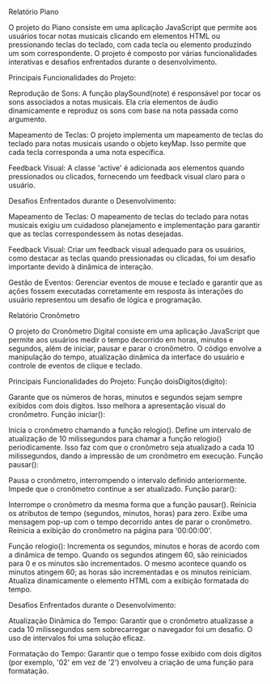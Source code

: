 Relatório Piano

O projeto do Piano consiste em uma aplicação JavaScript que permite aos usuários tocar notas musicais clicando em elementos HTML ou pressionando teclas do teclado, com cada tecla ou elemento produzindo um som correspondente. O projeto é composto por várias funcionalidades interativas e desafios enfrentados durante o desenvolvimento.

Principais Funcionalidades do Projeto:

Reprodução de Sons: A função playSound(note) é responsável por tocar os sons associados a notas musicais. Ela cria elementos de áudio dinamicamente e reproduz os sons com base na nota passada como argumento.

Mapeamento de Teclas: O projeto implementa um mapeamento de teclas do teclado para notas musicais usando o objeto keyMap. Isso permite que cada tecla corresponda a uma nota específica.

Feedback Visual: A classe 'active' é adicionada aos elementos quando pressionados ou clicados, fornecendo um feedback visual claro para o usuário.

Desafios Enfrentados durante o Desenvolvimento:

Mapeamento de Teclas: O mapeamento de teclas do teclado para notas musicais exigiu um cuidadoso planejamento e implementação para garantir que as teclas correspondessem às notas desejadas.

Feedback Visual: Criar um feedback visual adequado para os usuários, como destacar as teclas quando pressionadas ou clicadas, foi um desafio importante devido à dinâmica de interação.

Gestão de Eventos: Gerenciar eventos de mouse e teclado e garantir que as ações fossem executadas corretamente em resposta às interações do usuário representou um desafio de lógica e programação.

Relatório Cronômetro

O projeto do Cronômetro Digital consiste em uma aplicação JavaScript que permite aos usuários medir o tempo decorrido em horas, minutos e segundos, além de iniciar, pausar e parar o cronômetro. O código envolve a manipulação do tempo, atualização dinâmica da interface do usuário e controle de eventos de clique e teclado.

Principais Funcionalidades do Projeto:
Função doisDigitos(digito):

Garante que os números de horas, minutos e segundos sejam sempre exibidos com dois dígitos.
Isso melhora a apresentação visual do cronômetro.
Função iniciar():

Inicia o cronômetro chamando a função relogio().
Define um intervalo de atualização de 10 milissegundos para chamar a função relogio() periodicamente.
Isso faz com que o cronômetro seja atualizado a cada 10 milissegundos, dando a impressão de um cronômetro em execução.
Função pausar():

Pausa o cronômetro, interrompendo o intervalo definido anteriormente.
Impede que o cronômetro continue a ser atualizado.
Função parar():

Interrompe o cronômetro da mesma forma que a função pausar().
Reinicia os atributos de tempo (segundos, minutos, horas) para zero.
Exibe uma mensagem pop-up com o tempo decorrido antes de parar o cronômetro.
Reinicia a exibição do cronômetro na página para '00:00:00'.

Função relogio():
Incrementa os segundos, minutos e horas de acordo com a dinâmica de tempo.
Quando os segundos atingem 60, são reiniciados para 0 e os minutos são incrementados.
O mesmo acontece quando os minutos atingem 60; as horas são incrementadas e os minutos reiniciam.
Atualiza dinamicamente o elemento HTML com a exibição formatada do tempo.

Desafios Enfrentados durante o Desenvolvimento:

Atualização Dinâmica do Tempo: Garantir que o cronômetro atualizasse a cada 10 milissegundos sem sobrecarregar o navegador foi um desafio. O uso de intervalos foi uma solução eficaz.

Formatação do Tempo: Garantir que o tempo fosse exibido com dois dígitos (por exemplo, '02' em vez de '2') envolveu a criação de uma função para formatação.
